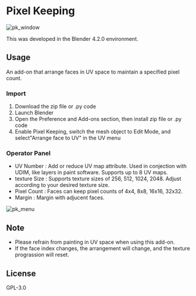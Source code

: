 # Pixel Keeping

![pk_window](https://github.com/user-attachments/assets/9688b0f4-a8f8-4a30-999c-96ab7dd5c7f2)

This was developed in the Blender 4.2.0 environment.

## Usage

An add-on that arrange faces in UV space to maintain a specified pixel count.

### Import
1. Download the zip file or .py code
2. Launch Blender
3. Open the Preference and Add-ons section, then install zip file or .py code
4. Enable Pixel Keeping, switch the mesh object to Edit Mode, and select"Arrange face to UV" in the UV menu

### Operator Panel
- UV Number      :   Add or reduce UV map attribute. Used in conjection with UDIM, like layers in paint software. Supports up to 8 UV maps.
- texture Size   :   Supports texture sizes of 256, 512, 1024, 2048. Adjust according to your desired texture size.
- Pixel Count    :   Faces can keep pixel counts of 4x4, 8x8, 16x16, 32x32.
- Margin         :   Margin with adjucent faces.
   
![pk_menu](https://github.com/user-attachments/assets/be9714f6-1b28-464d-841b-2b5d496346ab)

## Note

- Please refrain from painting in UV space when using this add-on.
- If the face index changes, the arrangement will change, and the texture prograssion will reset.

## License

GPL-3.0

   
